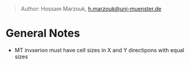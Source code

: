 > Author: Hossam Marzouk, h.marzouk@uni-muenster.de

# General Notes

- MT invserion must have cell sizes in X and Y directipons with equal sizes
